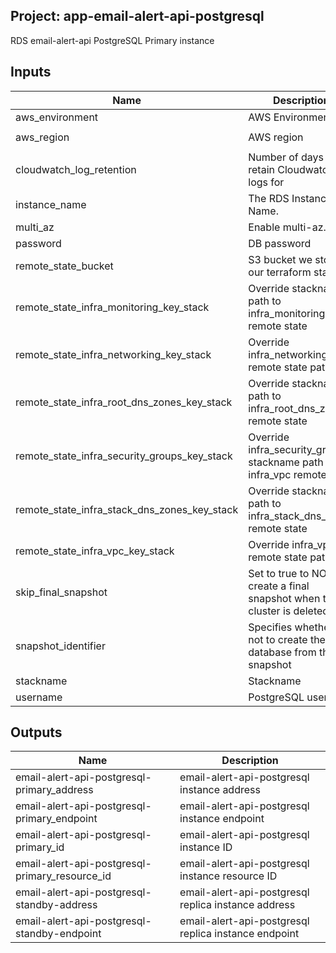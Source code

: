## Project: app-email-alert-api-postgresql

RDS email-alert-api PostgreSQL Primary instance


## Inputs

| Name | Description | Type | Default | Required |
|------|-------------|:----:|:-----:|:-----:|
| aws_environment | AWS Environment | string | - | yes |
| aws_region | AWS region | string | `eu-west-1` | no |
| cloudwatch_log_retention | Number of days to retain Cloudwatch logs for | string | - | yes |
| instance_name | The RDS Instance Name. | string | `` | no |
| multi_az | Enable multi-az. | string | `true` | no |
| password | DB password | string | - | yes |
| remote_state_bucket | S3 bucket we store our terraform state in | string | - | yes |
| remote_state_infra_monitoring_key_stack | Override stackname path to infra_monitoring remote state | string | `` | no |
| remote_state_infra_networking_key_stack | Override infra_networking remote state path | string | `` | no |
| remote_state_infra_root_dns_zones_key_stack | Override stackname path to infra_root_dns_zones remote state | string | `` | no |
| remote_state_infra_security_groups_key_stack | Override infra_security_groups stackname path to infra_vpc remote state | string | `` | no |
| remote_state_infra_stack_dns_zones_key_stack | Override stackname path to infra_stack_dns_zones remote state | string | `` | no |
| remote_state_infra_vpc_key_stack | Override infra_vpc remote state path | string | `` | no |
| skip_final_snapshot | Set to true to NOT create a final snapshot when the cluster is deleted. | string | - | yes |
| snapshot_identifier | Specifies whether or not to create the database from this snapshot | string | `` | no |
| stackname | Stackname | string | - | yes |
| username | PostgreSQL username | string | - | yes |

## Outputs

| Name | Description |
|------|-------------|
| email-alert-api-postgresql-primary_address | email-alert-api-postgresql instance address |
| email-alert-api-postgresql-primary_endpoint | email-alert-api-postgresql instance endpoint |
| email-alert-api-postgresql-primary_id | email-alert-api-postgresql instance ID |
| email-alert-api-postgresql-primary_resource_id | email-alert-api-postgresql instance resource ID |
| email-alert-api-postgresql-standby-address | email-alert-api-postgresql replica instance address |
| email-alert-api-postgresql-standby-endpoint | email-alert-api-postgresql replica instance endpoint |

